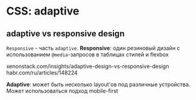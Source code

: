 # CSS: adaptive

## adaptive vs responsive design

`Responsive` - часть `adaptive`.
**Responsive**: один резиновый дизайн с использованием `@media`-запросов в таблицах стилей и flexbox

xenonstack.com/insights/adaptive-design-vs-responsive-design
habr.com/ru/articles/148224

**Adaptive**: может быть несколько layout'ов под различные устройства. Может использоваться подход mobile-first